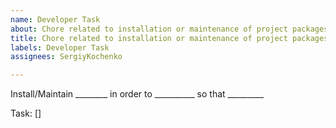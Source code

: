```yaml
---
name: Developer Task
about: Chore related to installation or maintenance of project packages and dependencies.
title: Chore related to installation or maintenance of project packages and dependencies.
labels: Developer Task
assignees: SergiyKochenko

---
```


Install/Maintain ________ in order to __________ so that _________

Task: []
